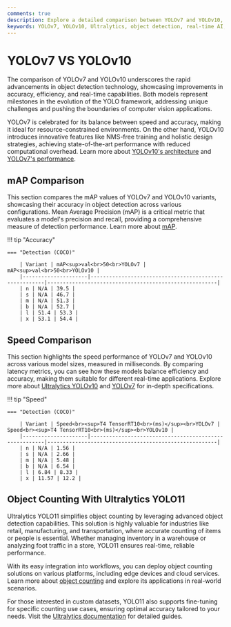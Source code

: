 ```yaml
---
comments: true
description: Explore a detailed comparison between YOLOv7 and YOLOv10, two cutting-edge object detection models. Learn about their performance, speed, and accuracy metrics, and discover how they cater to real-time AI, edge AI, and computer vision applications.
keywords: YOLOv7, YOLOv10, Ultralytics, object detection, real-time AI, edge AI, computer vision
---
```


# YOLOv7 VS YOLOv10

The comparison of YOLOv7 and YOLOv10 underscores the rapid advancements in object detection technology, showcasing improvements in accuracy, efficiency, and real-time capabilities. Both models represent milestones in the evolution of the YOLO framework, addressing unique challenges and pushing the boundaries of computer vision applications.

YOLOv7 is celebrated for its balance between speed and accuracy, making it ideal for resource-constrained environments. On the other hand, YOLOv10 introduces innovative features like NMS-free training and holistic design strategies, achieving state-of-the-art performance with reduced computational overhead. Learn more about [YOLOv10's architecture](https://docs.ultralytics.com/models/yolov10/) and [YOLOv7's performance](https://www.ultralytics.com/blog/introducing-ultralytics-yolov8).


## mAP Comparison

This section compares the mAP values of YOLOv7 and YOLOv10 variants, showcasing their accuracy in object detection across various configurations. Mean Average Precision (mAP) is a critical metric that evaluates a model's precision and recall, providing a comprehensive measure of detection performance. Learn more about [mAP](https://www.ultralytics.com/glossary/mean-average-precision-map).


!!! tip "Accuracy"

	=== "Detection (COCO)"

		| Variant | mAP<sup>val<br>50<br>YOLOv7 | mAP<sup>val<br>50<br>YOLOv10 |
		|---------------------|-------------------------------------------------------|-------------------------------------------------------|
		| n | N/A | 39.5 |
		| s | N/A | 46.7 |
		| m | N/A | 51.3 |
		| b | N/A | 52.7 |
		| l | 51.4 | 53.3 |
		| x | 53.1 | 54.4 |
		

## Speed Comparison

This section highlights the speed performance of YOLOv7 and YOLOv10 across various model sizes, measured in milliseconds. By comparing latency metrics, you can see how these models balance efficiency and accuracy, making them suitable for different real-time applications. Explore more about [Ultralytics YOLOv10](https://docs.ultralytics.com/models/yolov10/) and [YOLOv7](https://docs.ultralytics.com/models/yolov7/) for in-depth specifications.


!!! tip "Speed"

	=== "Detection (COCO)"

		| Variant | Speed<br><sup>T4 TensorRT10<br>(ms)</sup><br>YOLOv7 | Speed<br><sup>T4 TensorRT10<br>(ms)</sup><br>YOLOv10 |
		|---------------------|-------------------------------------------------------|-------------------------------------------------------|
		| n | N/A | 1.56 |
		| s | N/A | 2.66 |
		| m | N/A | 5.48 |
		| b | N/A | 6.54 |
		| l | 6.84 | 8.33 |
		| x | 11.57 | 12.2 |

## Object Counting With Ultralytics YOLO11

Ultralytics YOLO11 simplifies object counting by leveraging advanced object detection capabilities. This solution is highly valuable for industries like retail, manufacturing, and transportation, where accurate counting of items or people is essential. Whether managing inventory in a warehouse or analyzing foot traffic in a store, YOLO11 ensures real-time, reliable performance.

With its easy integration into workflows, you can deploy object counting solutions on various platforms, including edge devices and cloud services. Learn more about [object counting](https://docs.ultralytics.com/guides/object-counting/) and explore its applications in real-world scenarios.

For those interested in custom datasets, YOLO11 also supports fine-tuning for specific counting use cases, ensuring optimal accuracy tailored to your needs. Visit the [Ultralytics documentation](https://docs.ultralytics.com/) for detailed guides.
